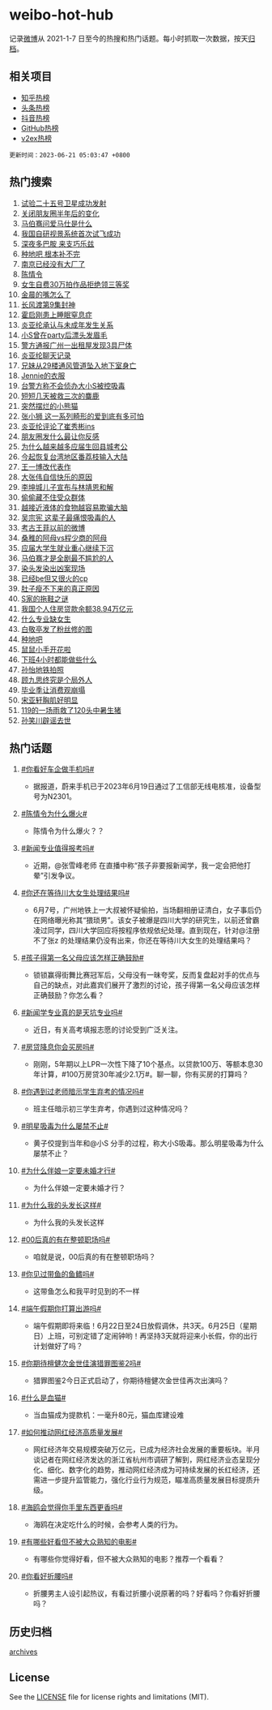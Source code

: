 # weibo-hot-hub

记录[微博](https://www.weibo.com)从 2021-1-7 日至今的热搜和热门话题。每小时抓取一次数据，按天[归档](archives)。

## 相关项目

- [知乎热榜](https://github.com/lonnyzhang423/zhihu-hot-hub)
- [头条热榜](https://github.com/lonnyzhang423/toutiao-hot-hub)
- [抖音热榜](https://github.com/lonnyzhang423/douyin-hot-hub)
- [GitHub热榜](https://github.com/lonnyzhang423/github-hot-hub)
- [v2ex热榜](https://github.com/lonnyzhang423/v2ex-hot-hub)


`更新时间：2023-06-21 05:03:47 +0800`

## 热门搜索

1. [试验二十五号卫星成功发射](https://m.weibo.cn/search?containerid=100103type%3D1%26t%3D10%26q%3D%23%E8%AF%95%E9%AA%8C%E4%BA%8C%E5%8D%81%E4%BA%94%E5%8F%B7%E5%8D%AB%E6%98%9F%E6%88%90%E5%8A%9F%E5%8F%91%E5%B0%84%23&stream_entry_id=51&isnewpage=1&extparam=seat%3D1%26filter_type%3Drealtimehot%26c_type%3D51%26cate%3D10103%26dgr%3D0%26pos%3D0%26stream_entry_id%3D51%26display_time%3D1687295026%26pre_seqid%3D168729502603091755296&luicode=10000011&lfid=106003type%253D25%2526t%253D3%2526disable_hot%253D1%2526filter_type%253Drealtimehot)
1. [关闭朋友圈半年后的变化](https://m.weibo.cn/search?containerid=100103type%3D1%26t%3D10%26q%3D%23%E5%85%B3%E9%97%AD%E6%9C%8B%E5%8F%8B%E5%9C%88%E5%8D%8A%E5%B9%B4%E5%90%8E%E7%9A%84%E5%8F%98%E5%8C%96%23&stream_entry_id=31&isnewpage=1&extparam=seat%3D1%26filter_type%3Drealtimehot%26c_type%3D31%26lcate%3D5001%26realpos%3D1%26q%3D%2523%25E5%2585%25B3%25E9%2597%25AD%25E6%259C%258B%25E5%258F%258B%25E5%259C%2588%25E5%258D%258A%25E5%25B9%25B4%25E5%2590%258E%25E7%259A%2584%25E5%258F%2598%25E5%258C%2596%2523%26stream_entry_id%3D31%26band_rank%3D1%26dgr%3D0%26flag%3D16%26cate%3D5001%26pos%3D0%26display_time%3D1687295026%26pre_seqid%3D168729502603091755296&luicode=10000011&lfid=106003type%253D25%2526t%253D3%2526disable_hot%253D1%2526filter_type%253Drealtimehot)
1. [马伯骞问爱马仕是什么](https://m.weibo.cn/search?containerid=100103type%3D1%26t%3D10%26q%3D%23%E9%A9%AC%E4%BC%AF%E9%AA%9E%E9%97%AE%E7%88%B1%E9%A9%AC%E4%BB%95%E6%98%AF%E4%BB%80%E4%B9%88%23&stream_entry_id=31&isnewpage=1&extparam=seat%3D1%26filter_type%3Drealtimehot%26c_type%3D31%26lcate%3D5001%26realpos%3D2%26q%3D%2523%25E9%25A9%25AC%25E4%25BC%25AF%25E9%25AA%259E%25E9%2597%25AE%25E7%2588%25B1%25E9%25A9%25AC%25E4%25BB%2595%25E6%2598%25AF%25E4%25BB%2580%25E4%25B9%2588%2523%26stream_entry_id%3D31%26band_rank%3D2%26dgr%3D0%26flag%3D2%26cate%3D5001%26pos%3D1%26display_time%3D1687295026%26pre_seqid%3D168729502603091755296&luicode=10000011&lfid=106003type%253D25%2526t%253D3%2526disable_hot%253D1%2526filter_type%253Drealtimehot)
1. [我国自研视景系统首次试飞成功](https://m.weibo.cn/search?containerid=100103type%3D1%26t%3D10%26q%3D%23%E6%88%91%E5%9B%BD%E8%87%AA%E7%A0%94%E8%A7%86%E6%99%AF%E7%B3%BB%E7%BB%9F%E9%A6%96%E6%AC%A1%E8%AF%95%E9%A3%9E%E6%88%90%E5%8A%9F%23&stream_entry_id=31&isnewpage=1&extparam=seat%3D1%26filter_type%3Drealtimehot%26c_type%3D31%26lcate%3D5001%26realpos%3D3%26q%3D%2523%25E6%2588%2591%25E5%259B%25BD%25E8%2587%25AA%25E7%25A0%2594%25E8%25A7%2586%25E6%2599%25AF%25E7%25B3%25BB%25E7%25BB%259F%25E9%25A6%2596%25E6%25AC%25A1%25E8%25AF%2595%25E9%25A3%259E%25E6%2588%2590%25E5%258A%259F%2523%26stream_entry_id%3D31%26band_rank%3D3%26dgr%3D0%26flag%3D0%26cate%3D5001%26pos%3D2%26display_time%3D1687295026%26pre_seqid%3D168729502603091755296&luicode=10000011&lfid=106003type%253D25%2526t%253D3%2526disable_hot%253D1%2526filter_type%253Drealtimehot)
1. [深夜多巴胺 来支巧乐兹](https://m.weibo.cn/search?containerid=100103type%3D1%26t%3D10%26q%3D%23%E6%B7%B1%E5%A4%9C%E5%A4%9A%E5%B7%B4%E8%83%BA+%E6%9D%A5%E6%94%AF%E5%B7%A7%E4%B9%90%E5%85%B9%23&stream_entry_id=31&isnewpage=1&extparam=seat%3D1%26filter_type%3Drealtimehot%26c_type%3D31%26lcate%3D5001%26cate%3D5001%26q%3D%2523%25E6%25B7%25B1%25E5%25A4%259C%25E5%25A4%259A%25E5%25B7%25B4%25E8%2583%25BA%2520%25E6%259D%25A5%25E6%2594%25AF%25E5%25B7%25A7%25E4%25B9%2590%25E5%2585%25B9%2523%26adid%3D193928%26dgr%3D0%26is_ad_pos%3D1%26topic_ad%3D1%26band_rank%3D4%26pos%3D3%26stream_entry_id%3D31%26display_time%3D1687295026%26pre_seqid%3D168729502603091755296&luicode=10000011&lfid=106003type%253D25%2526t%253D3%2526disable_hot%253D1%2526filter_type%253Drealtimehot)
1. [种地吧 根本补不完](https://m.weibo.cn/search?containerid=100103type%3D1%26t%3D10%26q%3D%E7%A7%8D%E5%9C%B0%E5%90%A7+%E6%A0%B9%E6%9C%AC%E8%A1%A5%E4%B8%8D%E5%AE%8C&stream_entry_id=31&isnewpage=1&extparam=seat%3D1%26filter_type%3Drealtimehot%26c_type%3D31%26lcate%3D5001%26realpos%3D4%26q%3D%25E7%25A7%258D%25E5%259C%25B0%25E5%2590%25A7%2520%25E6%25A0%25B9%25E6%259C%25AC%25E8%25A1%25A5%25E4%25B8%258D%25E5%25AE%258C%26stream_entry_id%3D31%26band_rank%3D4%26dgr%3D0%26flag%3D0%26cate%3D5001%26pos%3D4%26display_time%3D1687295026%26pre_seqid%3D168729502603091755296&luicode=10000011&lfid=106003type%253D25%2526t%253D3%2526disable_hot%253D1%2526filter_type%253Drealtimehot)
1. [南京已经没有大厂了](https://m.weibo.cn/search?containerid=100103type%3D1%26t%3D10%26q%3D%E5%8D%97%E4%BA%AC%E5%B7%B2%E7%BB%8F%E6%B2%A1%E6%9C%89%E5%A4%A7%E5%8E%82%E4%BA%86&stream_entry_id=31&isnewpage=1&extparam=seat%3D1%26filter_type%3Drealtimehot%26c_type%3D31%26lcate%3D5001%26realpos%3D5%26q%3D%25E5%258D%2597%25E4%25BA%25AC%25E5%25B7%25B2%25E7%25BB%258F%25E6%25B2%25A1%25E6%259C%2589%25E5%25A4%25A7%25E5%258E%2582%25E4%25BA%2586%26stream_entry_id%3D31%26band_rank%3D5%26dgr%3D0%26flag%3D0%26cate%3D5001%26pos%3D5%26display_time%3D1687295026%26pre_seqid%3D168729502603091755296&luicode=10000011&lfid=106003type%253D25%2526t%253D3%2526disable_hot%253D1%2526filter_type%253Drealtimehot)
1. [陈情令](https://m.weibo.cn/search?containerid=100103type%3D1%26t%3D10%26q%3D%E9%99%88%E6%83%85%E4%BB%A4&stream_entry_id=31&isnewpage=1&extparam=seat%3D1%26filter_type%3Drealtimehot%26c_type%3D31%26lcate%3D5001%26realpos%3D6%26q%3D%25E9%2599%2588%25E6%2583%2585%25E4%25BB%25A4%26stream_entry_id%3D31%26band_rank%3D6%26dgr%3D0%26flag%3D16%26cate%3D5001%26pos%3D6%26display_time%3D1687295026%26pre_seqid%3D168729502603091755296&luicode=10000011&lfid=106003type%253D25%2526t%253D3%2526disable_hot%253D1%2526filter_type%253Drealtimehot)
1. [女生自费30万拍作品拒绝领三等奖](https://m.weibo.cn/search?containerid=100103type%3D1%26t%3D10%26q%3D%23%E5%A5%B3%E7%94%9F%E8%87%AA%E8%B4%B930%E4%B8%87%E6%8B%8D%E4%BD%9C%E5%93%81%E6%8B%92%E7%BB%9D%E9%A2%86%E4%B8%89%E7%AD%89%E5%A5%96%23&stream_entry_id=31&isnewpage=1&extparam=seat%3D1%26filter_type%3Drealtimehot%26c_type%3D31%26lcate%3D5001%26realpos%3D7%26q%3D%2523%25E5%25A5%25B3%25E7%2594%259F%25E8%2587%25AA%25E8%25B4%25B930%25E4%25B8%2587%25E6%258B%258D%25E4%25BD%259C%25E5%2593%2581%25E6%258B%2592%25E7%25BB%259D%25E9%25A2%2586%25E4%25B8%2589%25E7%25AD%2589%25E5%25A5%2596%2523%26stream_entry_id%3D31%26band_rank%3D7%26dgr%3D0%26flag%3D0%26cate%3D5001%26pos%3D7%26display_time%3D1687295026%26pre_seqid%3D168729502603091755296&luicode=10000011&lfid=106003type%253D25%2526t%253D3%2526disable_hot%253D1%2526filter_type%253Drealtimehot)
1. [金晨的嘴怎么了](https://m.weibo.cn/search?containerid=100103type%3D1%26t%3D10%26q%3D%23%E9%87%91%E6%99%A8%E7%9A%84%E5%98%B4%E6%80%8E%E4%B9%88%E4%BA%86%23&stream_entry_id=31&isnewpage=1&extparam=seat%3D1%26filter_type%3Drealtimehot%26c_type%3D31%26lcate%3D5001%26realpos%3D8%26q%3D%2523%25E9%2587%2591%25E6%2599%25A8%25E7%259A%2584%25E5%2598%25B4%25E6%2580%258E%25E4%25B9%2588%25E4%25BA%2586%2523%26stream_entry_id%3D31%26band_rank%3D8%26dgr%3D0%26flag%3D0%26cate%3D5001%26pos%3D8%26display_time%3D1687295026%26pre_seqid%3D168729502603091755296&luicode=10000011&lfid=106003type%253D25%2526t%253D3%2526disable_hot%253D1%2526filter_type%253Drealtimehot)
1. [长风渡第9集封神](https://m.weibo.cn/search?containerid=100103type%3D1%26t%3D10%26q%3D%23%E9%95%BF%E9%A3%8E%E6%B8%A1%E7%AC%AC9%E9%9B%86%E5%B0%81%E7%A5%9E%23&stream_entry_id=31&isnewpage=1&extparam=seat%3D1%26filter_type%3Drealtimehot%26c_type%3D31%26lcate%3D5001%26realpos%3D9%26q%3D%2523%25E9%2595%25BF%25E9%25A3%258E%25E6%25B8%25A1%25E7%25AC%25AC9%25E9%259B%2586%25E5%25B0%2581%25E7%25A5%259E%2523%26stream_entry_id%3D31%26band_rank%3D9%26dgr%3D0%26flag%3D16%26cate%3D5001%26pos%3D9%26display_time%3D1687295026%26pre_seqid%3D168729502603091755296&luicode=10000011&lfid=106003type%253D25%2526t%253D3%2526disable_hot%253D1%2526filter_type%253Drealtimehot)
1. [霍启刚患上睡眠窒息症](https://m.weibo.cn/search?containerid=100103type%3D1%26t%3D10%26q%3D%23%E9%9C%8D%E5%90%AF%E5%88%9A%E6%82%A3%E4%B8%8A%E7%9D%A1%E7%9C%A0%E7%AA%92%E6%81%AF%E7%97%87%23&stream_entry_id=31&isnewpage=1&extparam=seat%3D1%26filter_type%3Drealtimehot%26c_type%3D31%26lcate%3D5001%26realpos%3D10%26q%3D%2523%25E9%259C%258D%25E5%2590%25AF%25E5%2588%259A%25E6%2582%25A3%25E4%25B8%258A%25E7%259D%25A1%25E7%259C%25A0%25E7%25AA%2592%25E6%2581%25AF%25E7%2597%2587%2523%26stream_entry_id%3D31%26band_rank%3D10%26dgr%3D0%26flag%3D0%26cate%3D5001%26pos%3D10%26display_time%3D1687295026%26pre_seqid%3D168729502603091755296&luicode=10000011&lfid=106003type%253D25%2526t%253D3%2526disable_hot%253D1%2526filter_type%253Drealtimehot)
1. [炎亚纶承认与未成年发生关系](https://m.weibo.cn/search?containerid=100103type%3D1%26t%3D10%26q%3D%23%E7%82%8E%E4%BA%9A%E7%BA%B6%E6%89%BF%E8%AE%A4%E4%B8%8E%E6%9C%AA%E6%88%90%E5%B9%B4%E5%8F%91%E7%94%9F%E5%85%B3%E7%B3%BB%23&stream_entry_id=31&isnewpage=1&extparam=seat%3D1%26filter_type%3Drealtimehot%26c_type%3D31%26lcate%3D5001%26realpos%3D11%26q%3D%2523%25E7%2582%258E%25E4%25BA%259A%25E7%25BA%25B6%25E6%2589%25BF%25E8%25AE%25A4%25E4%25B8%258E%25E6%259C%25AA%25E6%2588%2590%25E5%25B9%25B4%25E5%258F%2591%25E7%2594%259F%25E5%2585%25B3%25E7%25B3%25BB%2523%26stream_entry_id%3D31%26band_rank%3D11%26dgr%3D0%26flag%3D2%26cate%3D5001%26pos%3D11%26display_time%3D1687295026%26pre_seqid%3D168729502603091755296&luicode=10000011&lfid=106003type%253D25%2526t%253D3%2526disable_hot%253D1%2526filter_type%253Drealtimehot)
1. [小S曾在party后漂头发眉毛](https://m.weibo.cn/search?containerid=100103type%3D1%26t%3D10%26q%3D%23%E5%B0%8FS%E6%9B%BE%E5%9C%A8party%E5%90%8E%E6%BC%82%E5%A4%B4%E5%8F%91%E7%9C%89%E6%AF%9B%23&stream_entry_id=31&isnewpage=1&extparam=seat%3D1%26filter_type%3Drealtimehot%26c_type%3D31%26lcate%3D5001%26realpos%3D12%26q%3D%2523%25E5%25B0%258FS%25E6%259B%25BE%25E5%259C%25A8party%25E5%2590%258E%25E6%25BC%2582%25E5%25A4%25B4%25E5%258F%2591%25E7%259C%2589%25E6%25AF%259B%2523%26stream_entry_id%3D31%26band_rank%3D12%26dgr%3D0%26flag%3D0%26cate%3D5001%26pos%3D12%26display_time%3D1687295026%26pre_seqid%3D168729502603091755296&luicode=10000011&lfid=106003type%253D25%2526t%253D3%2526disable_hot%253D1%2526filter_type%253Drealtimehot)
1. [警方通报广州一出租屋发现3具尸体](https://m.weibo.cn/search?containerid=100103type%3D1%26t%3D10%26q%3D%23%E8%AD%A6%E6%96%B9%E9%80%9A%E6%8A%A5%E5%B9%BF%E5%B7%9E%E4%B8%80%E5%87%BA%E7%A7%9F%E5%B1%8B%E5%8F%91%E7%8E%B03%E5%85%B7%E5%B0%B8%E4%BD%93%23&stream_entry_id=31&isnewpage=1&extparam=seat%3D1%26filter_type%3Drealtimehot%26c_type%3D31%26lcate%3D5001%26realpos%3D13%26q%3D%2523%25E8%25AD%25A6%25E6%2596%25B9%25E9%2580%259A%25E6%258A%25A5%25E5%25B9%25BF%25E5%25B7%259E%25E4%25B8%2580%25E5%2587%25BA%25E7%25A7%259F%25E5%25B1%258B%25E5%258F%2591%25E7%258E%25B03%25E5%2585%25B7%25E5%25B0%25B8%25E4%25BD%2593%2523%26stream_entry_id%3D31%26band_rank%3D13%26dgr%3D0%26flag%3D0%26cate%3D5001%26pos%3D13%26display_time%3D1687295026%26pre_seqid%3D168729502603091755296&luicode=10000011&lfid=106003type%253D25%2526t%253D3%2526disable_hot%253D1%2526filter_type%253Drealtimehot)
1. [炎亚纶聊天记录](https://m.weibo.cn/search?containerid=100103type%3D1%26t%3D10%26q%3D%23%E7%82%8E%E4%BA%9A%E7%BA%B6%E8%81%8A%E5%A4%A9%E8%AE%B0%E5%BD%95%23&stream_entry_id=31&isnewpage=1&extparam=seat%3D1%26filter_type%3Drealtimehot%26c_type%3D31%26lcate%3D5001%26realpos%3D14%26q%3D%2523%25E7%2582%258E%25E4%25BA%259A%25E7%25BA%25B6%25E8%2581%258A%25E5%25A4%25A9%25E8%25AE%25B0%25E5%25BD%2595%2523%26stream_entry_id%3D31%26band_rank%3D14%26dgr%3D0%26flag%3D2%26cate%3D5001%26pos%3D14%26display_time%3D1687295026%26pre_seqid%3D168729502603091755296&luicode=10000011&lfid=106003type%253D25%2526t%253D3%2526disable_hot%253D1%2526filter_type%253Drealtimehot)
1. [兄妹从29楼通风管道坠入地下室身亡](https://m.weibo.cn/search?containerid=100103type%3D1%26t%3D10%26q%3D%23%E5%85%84%E5%A6%B9%E4%BB%8E29%E6%A5%BC%E9%80%9A%E9%A3%8E%E7%AE%A1%E9%81%93%E5%9D%A0%E5%85%A5%E5%9C%B0%E4%B8%8B%E5%AE%A4%E8%BA%AB%E4%BA%A1%23&stream_entry_id=31&isnewpage=1&extparam=seat%3D1%26filter_type%3Drealtimehot%26c_type%3D31%26lcate%3D5001%26realpos%3D15%26q%3D%2523%25E5%2585%2584%25E5%25A6%25B9%25E4%25BB%258E29%25E6%25A5%25BC%25E9%2580%259A%25E9%25A3%258E%25E7%25AE%25A1%25E9%2581%2593%25E5%259D%25A0%25E5%2585%25A5%25E5%259C%25B0%25E4%25B8%258B%25E5%25AE%25A4%25E8%25BA%25AB%25E4%25BA%25A1%2523%26stream_entry_id%3D31%26band_rank%3D15%26dgr%3D0%26flag%3D0%26cate%3D5001%26pos%3D15%26display_time%3D1687295026%26pre_seqid%3D168729502603091755296&luicode=10000011&lfid=106003type%253D25%2526t%253D3%2526disable_hot%253D1%2526filter_type%253Drealtimehot)
1. [Jennie的衣服](https://m.weibo.cn/search?containerid=100103type%3D1%26t%3D10%26q%3D%23Jennie%E7%9A%84%E8%A1%A3%E6%9C%8D%23&stream_entry_id=31&isnewpage=1&extparam=seat%3D1%26filter_type%3Drealtimehot%26c_type%3D31%26lcate%3D5001%26realpos%3D16%26q%3D%2523Jennie%25E7%259A%2584%25E8%25A1%25A3%25E6%259C%258D%2523%26stream_entry_id%3D31%26band_rank%3D16%26dgr%3D0%26flag%3D0%26cate%3D5001%26pos%3D16%26display_time%3D1687295026%26pre_seqid%3D168729502603091755296&luicode=10000011&lfid=106003type%253D25%2526t%253D3%2526disable_hot%253D1%2526filter_type%253Drealtimehot)
1. [台警方称不会侦办大小S被控吸毒](https://m.weibo.cn/search?containerid=100103type%3D1%26t%3D10%26q%3D%23%E5%8F%B0%E8%AD%A6%E6%96%B9%E7%A7%B0%E4%B8%8D%E4%BC%9A%E4%BE%A6%E5%8A%9E%E5%A4%A7%E5%B0%8FS%E8%A2%AB%E6%8E%A7%E5%90%B8%E6%AF%92%23&stream_entry_id=31&isnewpage=1&extparam=seat%3D1%26filter_type%3Drealtimehot%26c_type%3D31%26lcate%3D5001%26realpos%3D17%26q%3D%2523%25E5%258F%25B0%25E8%25AD%25A6%25E6%2596%25B9%25E7%25A7%25B0%25E4%25B8%258D%25E4%25BC%259A%25E4%25BE%25A6%25E5%258A%259E%25E5%25A4%25A7%25E5%25B0%258FS%25E8%25A2%25AB%25E6%258E%25A7%25E5%2590%25B8%25E6%25AF%2592%2523%26stream_entry_id%3D31%26band_rank%3D17%26dgr%3D0%26flag%3D0%26cate%3D5001%26pos%3D17%26display_time%3D1687295026%26pre_seqid%3D168729502603091755296&luicode=10000011&lfid=106003type%253D25%2526t%253D3%2526disable_hot%253D1%2526filter_type%253Drealtimehot)
1. [短短几天被救三次的麋鹿](https://m.weibo.cn/search?containerid=100103type%3D1%26t%3D10%26q%3D%E7%9F%AD%E7%9F%AD%E5%87%A0%E5%A4%A9%E8%A2%AB%E6%95%91%E4%B8%89%E6%AC%A1%E7%9A%84%E9%BA%8B%E9%B9%BF&stream_entry_id=31&isnewpage=1&extparam=seat%3D1%26filter_type%3Drealtimehot%26c_type%3D31%26lcate%3D5001%26realpos%3D18%26q%3D%25E7%259F%25AD%25E7%259F%25AD%25E5%2587%25A0%25E5%25A4%25A9%25E8%25A2%25AB%25E6%2595%2591%25E4%25B8%2589%25E6%25AC%25A1%25E7%259A%2584%25E9%25BA%258B%25E9%25B9%25BF%26stream_entry_id%3D31%26band_rank%3D18%26dgr%3D0%26flag%3D0%26cate%3D5001%26pos%3D18%26display_time%3D1687295026%26pre_seqid%3D168729502603091755296&luicode=10000011&lfid=106003type%253D25%2526t%253D3%2526disable_hot%253D1%2526filter_type%253Drealtimehot)
1. [突然摆烂的小熊猫](https://m.weibo.cn/search?containerid=100103type%3D1%26t%3D10%26q%3D%E7%AA%81%E7%84%B6%E6%91%86%E7%83%82%E7%9A%84%E5%B0%8F%E7%86%8A%E7%8C%AB&stream_entry_id=31&isnewpage=1&extparam=seat%3D1%26filter_type%3Drealtimehot%26c_type%3D31%26lcate%3D5001%26realpos%3D19%26q%3D%25E7%25AA%2581%25E7%2584%25B6%25E6%2591%2586%25E7%2583%2582%25E7%259A%2584%25E5%25B0%258F%25E7%2586%258A%25E7%258C%25AB%26stream_entry_id%3D31%26band_rank%3D19%26dgr%3D0%26flag%3D0%26cate%3D5001%26pos%3D19%26display_time%3D1687295026%26pre_seqid%3D168729502603091755296&luicode=10000011&lfid=106003type%253D25%2526t%253D3%2526disable_hot%253D1%2526filter_type%253Drealtimehot)
1. [张小狮 这一系列畸形的爱到底有多可怕](https://m.weibo.cn/search?containerid=100103type%3D1%26t%3D10%26q%3D%E5%BC%A0%E5%B0%8F%E7%8B%AE+%E8%BF%99%E4%B8%80%E7%B3%BB%E5%88%97%E7%95%B8%E5%BD%A2%E7%9A%84%E7%88%B1%E5%88%B0%E5%BA%95%E6%9C%89%E5%A4%9A%E5%8F%AF%E6%80%95&stream_entry_id=31&isnewpage=1&extparam=seat%3D1%26filter_type%3Drealtimehot%26c_type%3D31%26lcate%3D5001%26realpos%3D20%26q%3D%25E5%25BC%25A0%25E5%25B0%258F%25E7%258B%25AE%2520%25E8%25BF%2599%25E4%25B8%2580%25E7%25B3%25BB%25E5%2588%2597%25E7%2595%25B8%25E5%25BD%25A2%25E7%259A%2584%25E7%2588%25B1%25E5%2588%25B0%25E5%25BA%2595%25E6%259C%2589%25E5%25A4%259A%25E5%258F%25AF%25E6%2580%2595%26stream_entry_id%3D31%26band_rank%3D20%26dgr%3D0%26flag%3D0%26cate%3D5001%26pos%3D20%26display_time%3D1687295026%26pre_seqid%3D168729502603091755296&luicode=10000011&lfid=106003type%253D25%2526t%253D3%2526disable_hot%253D1%2526filter_type%253Drealtimehot)
1. [炎亚纶评论了崔秀彬ins](https://m.weibo.cn/search?containerid=100103type%3D1%26t%3D10%26q%3D%23%E7%82%8E%E4%BA%9A%E7%BA%B6%E8%AF%84%E8%AE%BA%E4%BA%86%E5%B4%94%E7%A7%80%E5%BD%ACins%23&stream_entry_id=31&isnewpage=1&extparam=seat%3D1%26filter_type%3Drealtimehot%26c_type%3D31%26lcate%3D5001%26realpos%3D21%26q%3D%2523%25E7%2582%258E%25E4%25BA%259A%25E7%25BA%25B6%25E8%25AF%2584%25E8%25AE%25BA%25E4%25BA%2586%25E5%25B4%2594%25E7%25A7%2580%25E5%25BD%25ACins%2523%26stream_entry_id%3D31%26band_rank%3D21%26dgr%3D0%26flag%3D2%26cate%3D5001%26pos%3D21%26display_time%3D1687295026%26pre_seqid%3D168729502603091755296&luicode=10000011&lfid=106003type%253D25%2526t%253D3%2526disable_hot%253D1%2526filter_type%253Drealtimehot)
1. [朋友圈发什么最让你反感](https://m.weibo.cn/search?containerid=100103type%3D1%26t%3D10%26q%3D%23%E6%9C%8B%E5%8F%8B%E5%9C%88%E5%8F%91%E4%BB%80%E4%B9%88%E6%9C%80%E8%AE%A9%E4%BD%A0%E5%8F%8D%E6%84%9F%23&stream_entry_id=31&isnewpage=1&extparam=seat%3D1%26filter_type%3Drealtimehot%26c_type%3D31%26lcate%3D5001%26realpos%3D22%26q%3D%2523%25E6%259C%258B%25E5%258F%258B%25E5%259C%2588%25E5%258F%2591%25E4%25BB%2580%25E4%25B9%2588%25E6%259C%2580%25E8%25AE%25A9%25E4%25BD%25A0%25E5%258F%258D%25E6%2584%259F%2523%26stream_entry_id%3D31%26band_rank%3D22%26dgr%3D0%26flag%3D0%26cate%3D5001%26pos%3D22%26display_time%3D1687295026%26pre_seqid%3D168729502603091755296&luicode=10000011&lfid=106003type%253D25%2526t%253D3%2526disable_hot%253D1%2526filter_type%253Drealtimehot)
1. [为什么越来越多应届生回县城考公](https://m.weibo.cn/search?containerid=100103type%3D1%26t%3D10%26q%3D%23%E4%B8%BA%E4%BB%80%E4%B9%88%E8%B6%8A%E6%9D%A5%E8%B6%8A%E5%A4%9A%E5%BA%94%E5%B1%8A%E7%94%9F%E5%9B%9E%E5%8E%BF%E5%9F%8E%E8%80%83%E5%85%AC%23&stream_entry_id=31&isnewpage=1&extparam=seat%3D1%26filter_type%3Drealtimehot%26c_type%3D31%26lcate%3D5001%26realpos%3D23%26q%3D%2523%25E4%25B8%25BA%25E4%25BB%2580%25E4%25B9%2588%25E8%25B6%258A%25E6%259D%25A5%25E8%25B6%258A%25E5%25A4%259A%25E5%25BA%2594%25E5%25B1%258A%25E7%2594%259F%25E5%259B%259E%25E5%258E%25BF%25E5%259F%258E%25E8%2580%2583%25E5%2585%25AC%2523%26stream_entry_id%3D31%26band_rank%3D23%26dgr%3D0%26flag%3D0%26cate%3D5001%26pos%3D23%26display_time%3D1687295026%26pre_seqid%3D168729502603091755296&luicode=10000011&lfid=106003type%253D25%2526t%253D3%2526disable_hot%253D1%2526filter_type%253Drealtimehot)
1. [今起恢复台湾地区番荔枝输入大陆](https://m.weibo.cn/search?containerid=100103type%3D1%26t%3D10%26q%3D%23%E4%BB%8A%E8%B5%B7%E6%81%A2%E5%A4%8D%E5%8F%B0%E6%B9%BE%E5%9C%B0%E5%8C%BA%E7%95%AA%E8%8D%94%E6%9E%9D%E8%BE%93%E5%85%A5%E5%A4%A7%E9%99%86%23&stream_entry_id=31&isnewpage=1&extparam=seat%3D1%26filter_type%3Drealtimehot%26c_type%3D31%26lcate%3D5001%26realpos%3D24%26q%3D%2523%25E4%25BB%258A%25E8%25B5%25B7%25E6%2581%25A2%25E5%25A4%258D%25E5%258F%25B0%25E6%25B9%25BE%25E5%259C%25B0%25E5%258C%25BA%25E7%2595%25AA%25E8%258D%2594%25E6%259E%259D%25E8%25BE%2593%25E5%2585%25A5%25E5%25A4%25A7%25E9%2599%2586%2523%26stream_entry_id%3D31%26band_rank%3D24%26dgr%3D0%26flag%3D0%26cate%3D5001%26pos%3D24%26display_time%3D1687295026%26pre_seqid%3D168729502603091755296&luicode=10000011&lfid=106003type%253D25%2526t%253D3%2526disable_hot%253D1%2526filter_type%253Drealtimehot)
1. [王一博改代表作](https://m.weibo.cn/search?containerid=100103type%3D1%26t%3D10%26q%3D%23%E7%8E%8B%E4%B8%80%E5%8D%9A%E6%94%B9%E4%BB%A3%E8%A1%A8%E4%BD%9C%23&stream_entry_id=31&isnewpage=1&extparam=seat%3D1%26filter_type%3Drealtimehot%26c_type%3D31%26lcate%3D5001%26realpos%3D25%26q%3D%2523%25E7%258E%258B%25E4%25B8%2580%25E5%258D%259A%25E6%2594%25B9%25E4%25BB%25A3%25E8%25A1%25A8%25E4%25BD%259C%2523%26stream_entry_id%3D31%26band_rank%3D25%26dgr%3D0%26flag%3D0%26cate%3D5001%26pos%3D25%26display_time%3D1687295026%26pre_seqid%3D168729502603091755296&luicode=10000011&lfid=106003type%253D25%2526t%253D3%2526disable_hot%253D1%2526filter_type%253Drealtimehot)
1. [大张伟自信快乐的原因](https://m.weibo.cn/search?containerid=100103type%3D1%26t%3D10%26q%3D%E5%A4%A7%E5%BC%A0%E4%BC%9F%E8%87%AA%E4%BF%A1%E5%BF%AB%E4%B9%90%E7%9A%84%E5%8E%9F%E5%9B%A0&stream_entry_id=31&isnewpage=1&extparam=seat%3D1%26filter_type%3Drealtimehot%26c_type%3D31%26lcate%3D5001%26realpos%3D26%26q%3D%25E5%25A4%25A7%25E5%25BC%25A0%25E4%25BC%259F%25E8%2587%25AA%25E4%25BF%25A1%25E5%25BF%25AB%25E4%25B9%2590%25E7%259A%2584%25E5%258E%259F%25E5%259B%25A0%26stream_entry_id%3D31%26band_rank%3D26%26dgr%3D0%26flag%3D0%26cate%3D5001%26pos%3D26%26display_time%3D1687295026%26pre_seqid%3D168729502603091755296&luicode=10000011&lfid=106003type%253D25%2526t%253D3%2526disable_hot%253D1%2526filter_type%253Drealtimehot)
1. [李坤城儿子宣布与林靖恩和解](https://m.weibo.cn/search?containerid=100103type%3D1%26t%3D10%26q%3D%23%E6%9D%8E%E5%9D%A4%E5%9F%8E%E5%84%BF%E5%AD%90%E5%AE%A3%E5%B8%83%E4%B8%8E%E6%9E%97%E9%9D%96%E6%81%A9%E5%92%8C%E8%A7%A3%23&stream_entry_id=31&isnewpage=1&extparam=seat%3D1%26filter_type%3Drealtimehot%26c_type%3D31%26lcate%3D5001%26realpos%3D27%26q%3D%2523%25E6%259D%258E%25E5%259D%25A4%25E5%259F%258E%25E5%2584%25BF%25E5%25AD%2590%25E5%25AE%25A3%25E5%25B8%2583%25E4%25B8%258E%25E6%259E%2597%25E9%259D%2596%25E6%2581%25A9%25E5%2592%258C%25E8%25A7%25A3%2523%26stream_entry_id%3D31%26band_rank%3D27%26dgr%3D0%26flag%3D0%26cate%3D5001%26pos%3D27%26display_time%3D1687295026%26pre_seqid%3D168729502603091755296&luicode=10000011&lfid=106003type%253D25%2526t%253D3%2526disable_hot%253D1%2526filter_type%253Drealtimehot)
1. [偷偷藏不住受众群体](https://m.weibo.cn/search?containerid=100103type%3D1%26t%3D10%26q%3D%23%E5%81%B7%E5%81%B7%E8%97%8F%E4%B8%8D%E4%BD%8F%E5%8F%97%E4%BC%97%E7%BE%A4%E4%BD%93%23&stream_entry_id=31&isnewpage=1&extparam=seat%3D1%26filter_type%3Drealtimehot%26c_type%3D31%26lcate%3D5001%26realpos%3D28%26q%3D%2523%25E5%2581%25B7%25E5%2581%25B7%25E8%2597%258F%25E4%25B8%258D%25E4%25BD%258F%25E5%258F%2597%25E4%25BC%2597%25E7%25BE%25A4%25E4%25BD%2593%2523%26stream_entry_id%3D31%26band_rank%3D28%26dgr%3D0%26flag%3D0%26cate%3D5001%26pos%3D28%26display_time%3D1687295026%26pre_seqid%3D168729502603091755296&luicode=10000011&lfid=106003type%253D25%2526t%253D3%2526disable_hot%253D1%2526filter_type%253Drealtimehot)
1. [越接近液体的食物越容易欺骗大脑](https://m.weibo.cn/search?containerid=100103type%3D1%26t%3D10%26q%3D%E8%B6%8A%E6%8E%A5%E8%BF%91%E6%B6%B2%E4%BD%93%E7%9A%84%E9%A3%9F%E7%89%A9%E8%B6%8A%E5%AE%B9%E6%98%93%E6%AC%BA%E9%AA%97%E5%A4%A7%E8%84%91&stream_entry_id=31&isnewpage=1&extparam=seat%3D1%26filter_type%3Drealtimehot%26c_type%3D31%26lcate%3D5001%26realpos%3D29%26q%3D%25E8%25B6%258A%25E6%258E%25A5%25E8%25BF%2591%25E6%25B6%25B2%25E4%25BD%2593%25E7%259A%2584%25E9%25A3%259F%25E7%2589%25A9%25E8%25B6%258A%25E5%25AE%25B9%25E6%2598%2593%25E6%25AC%25BA%25E9%25AA%2597%25E5%25A4%25A7%25E8%2584%2591%26stream_entry_id%3D31%26band_rank%3D29%26dgr%3D0%26flag%3D0%26cate%3D5001%26pos%3D29%26display_time%3D1687295026%26pre_seqid%3D168729502603091755296&luicode=10000011&lfid=106003type%253D25%2526t%253D3%2526disable_hot%253D1%2526filter_type%253Drealtimehot)
1. [吴宗宪 这辈子最痛恨吸毒的人](https://m.weibo.cn/search?containerid=100103type%3D1%26t%3D10%26q%3D%E5%90%B4%E5%AE%97%E5%AE%AA+%E8%BF%99%E8%BE%88%E5%AD%90%E6%9C%80%E7%97%9B%E6%81%A8%E5%90%B8%E6%AF%92%E7%9A%84%E4%BA%BA&stream_entry_id=31&isnewpage=1&extparam=seat%3D1%26filter_type%3Drealtimehot%26c_type%3D31%26lcate%3D5001%26realpos%3D30%26q%3D%25E5%2590%25B4%25E5%25AE%2597%25E5%25AE%25AA%2520%25E8%25BF%2599%25E8%25BE%2588%25E5%25AD%2590%25E6%259C%2580%25E7%2597%259B%25E6%2581%25A8%25E5%2590%25B8%25E6%25AF%2592%25E7%259A%2584%25E4%25BA%25BA%26stream_entry_id%3D31%26band_rank%3D30%26dgr%3D0%26flag%3D0%26cate%3D5001%26pos%3D30%26display_time%3D1687295026%26pre_seqid%3D168729502603091755296&luicode=10000011&lfid=106003type%253D25%2526t%253D3%2526disable_hot%253D1%2526filter_type%253Drealtimehot)
1. [考古王菲以前的微博](https://m.weibo.cn/search?containerid=100103type%3D1%26t%3D10%26q%3D%23%E8%80%83%E5%8F%A4%E7%8E%8B%E8%8F%B2%E4%BB%A5%E5%89%8D%E7%9A%84%E5%BE%AE%E5%8D%9A%23&stream_entry_id=31&isnewpage=1&extparam=seat%3D1%26filter_type%3Drealtimehot%26c_type%3D31%26lcate%3D5001%26realpos%3D31%26q%3D%2523%25E8%2580%2583%25E5%258F%25A4%25E7%258E%258B%25E8%258F%25B2%25E4%25BB%25A5%25E5%2589%258D%25E7%259A%2584%25E5%25BE%25AE%25E5%258D%259A%2523%26stream_entry_id%3D31%26band_rank%3D31%26dgr%3D0%26flag%3D1%26cate%3D5001%26pos%3D31%26display_time%3D1687295026%26pre_seqid%3D168729502603091755296&luicode=10000011&lfid=106003type%253D25%2526t%253D3%2526disable_hot%253D1%2526filter_type%253Drealtimehot)
1. [桑稚的阿母vs程少商的阿母](https://m.weibo.cn/search?containerid=100103type%3D1%26t%3D10%26q%3D%23%E6%A1%91%E7%A8%9A%E7%9A%84%E9%98%BF%E6%AF%8Dvs%E7%A8%8B%E5%B0%91%E5%95%86%E7%9A%84%E9%98%BF%E6%AF%8D%23&stream_entry_id=31&isnewpage=1&extparam=seat%3D1%26filter_type%3Drealtimehot%26c_type%3D31%26lcate%3D5001%26realpos%3D32%26q%3D%2523%25E6%25A1%2591%25E7%25A8%259A%25E7%259A%2584%25E9%2598%25BF%25E6%25AF%258Dvs%25E7%25A8%258B%25E5%25B0%2591%25E5%2595%2586%25E7%259A%2584%25E9%2598%25BF%25E6%25AF%258D%2523%26stream_entry_id%3D31%26band_rank%3D32%26dgr%3D0%26flag%3D0%26cate%3D5001%26pos%3D32%26display_time%3D1687295026%26pre_seqid%3D168729502603091755296&luicode=10000011&lfid=106003type%253D25%2526t%253D3%2526disable_hot%253D1%2526filter_type%253Drealtimehot)
1. [应届大学生就业重心继续下沉](https://m.weibo.cn/search?containerid=100103type%3D1%26t%3D10%26q%3D%23%E5%BA%94%E5%B1%8A%E5%A4%A7%E5%AD%A6%E7%94%9F%E5%B0%B1%E4%B8%9A%E9%87%8D%E5%BF%83%E7%BB%A7%E7%BB%AD%E4%B8%8B%E6%B2%89%23&stream_entry_id=31&isnewpage=1&extparam=seat%3D1%26filter_type%3Drealtimehot%26c_type%3D31%26lcate%3D5001%26realpos%3D33%26q%3D%2523%25E5%25BA%2594%25E5%25B1%258A%25E5%25A4%25A7%25E5%25AD%25A6%25E7%2594%259F%25E5%25B0%25B1%25E4%25B8%259A%25E9%2587%258D%25E5%25BF%2583%25E7%25BB%25A7%25E7%25BB%25AD%25E4%25B8%258B%25E6%25B2%2589%2523%26stream_entry_id%3D31%26band_rank%3D33%26dgr%3D0%26flag%3D0%26cate%3D5001%26pos%3D33%26display_time%3D1687295026%26pre_seqid%3D168729502603091755296&luicode=10000011&lfid=106003type%253D25%2526t%253D3%2526disable_hot%253D1%2526filter_type%253Drealtimehot)
1. [马伯骞才是全剧最不尴尬的人](https://m.weibo.cn/search?containerid=100103type%3D1%26t%3D10%26q%3D%23%E9%A9%AC%E4%BC%AF%E9%AA%9E%E6%89%8D%E6%98%AF%E5%85%A8%E5%89%A7%E6%9C%80%E4%B8%8D%E5%B0%B4%E5%B0%AC%E7%9A%84%E4%BA%BA%23&stream_entry_id=31&isnewpage=1&extparam=seat%3D1%26filter_type%3Drealtimehot%26c_type%3D31%26lcate%3D5001%26realpos%3D34%26q%3D%2523%25E9%25A9%25AC%25E4%25BC%25AF%25E9%25AA%259E%25E6%2589%258D%25E6%2598%25AF%25E5%2585%25A8%25E5%2589%25A7%25E6%259C%2580%25E4%25B8%258D%25E5%25B0%25B4%25E5%25B0%25AC%25E7%259A%2584%25E4%25BA%25BA%2523%26stream_entry_id%3D31%26band_rank%3D34%26dgr%3D0%26flag%3D0%26cate%3D5001%26pos%3D34%26display_time%3D1687295026%26pre_seqid%3D168729502603091755296&luicode=10000011&lfid=106003type%253D25%2526t%253D3%2526disable_hot%253D1%2526filter_type%253Drealtimehot)
1. [染头发染出凶案现场](https://m.weibo.cn/search?containerid=100103type%3D1%26t%3D10%26q%3D%23%E6%9F%93%E5%A4%B4%E5%8F%91%E6%9F%93%E5%87%BA%E5%87%B6%E6%A1%88%E7%8E%B0%E5%9C%BA%23&stream_entry_id=31&isnewpage=1&extparam=seat%3D1%26filter_type%3Drealtimehot%26c_type%3D31%26lcate%3D5001%26realpos%3D35%26q%3D%2523%25E6%259F%2593%25E5%25A4%25B4%25E5%258F%2591%25E6%259F%2593%25E5%2587%25BA%25E5%2587%25B6%25E6%25A1%2588%25E7%258E%25B0%25E5%259C%25BA%2523%26stream_entry_id%3D31%26band_rank%3D35%26dgr%3D0%26flag%3D0%26cate%3D5001%26pos%3D35%26display_time%3D1687295026%26pre_seqid%3D168729502603091755296&luicode=10000011&lfid=106003type%253D25%2526t%253D3%2526disable_hot%253D1%2526filter_type%253Drealtimehot)
1. [已经be但又很火的cp](https://m.weibo.cn/search?containerid=100103type%3D1%26t%3D10%26q%3D%23%E5%B7%B2%E7%BB%8Fbe%E4%BD%86%E5%8F%88%E5%BE%88%E7%81%AB%E7%9A%84cp%23&stream_entry_id=31&isnewpage=1&extparam=seat%3D1%26filter_type%3Drealtimehot%26c_type%3D31%26lcate%3D5001%26realpos%3D36%26q%3D%2523%25E5%25B7%25B2%25E7%25BB%258Fbe%25E4%25BD%2586%25E5%258F%2588%25E5%25BE%2588%25E7%2581%25AB%25E7%259A%2584cp%2523%26stream_entry_id%3D31%26band_rank%3D36%26dgr%3D0%26flag%3D0%26cate%3D5001%26pos%3D36%26display_time%3D1687295026%26pre_seqid%3D168729502603091755296&luicode=10000011&lfid=106003type%253D25%2526t%253D3%2526disable_hot%253D1%2526filter_type%253Drealtimehot)
1. [肚子瘦不下来的真正原因](https://m.weibo.cn/search?containerid=100103type%3D1%26t%3D10%26q%3D%E8%82%9A%E5%AD%90%E7%98%A6%E4%B8%8D%E4%B8%8B%E6%9D%A5%E7%9A%84%E7%9C%9F%E6%AD%A3%E5%8E%9F%E5%9B%A0&stream_entry_id=31&isnewpage=1&extparam=seat%3D1%26filter_type%3Drealtimehot%26c_type%3D31%26lcate%3D5001%26realpos%3D37%26q%3D%25E8%2582%259A%25E5%25AD%2590%25E7%2598%25A6%25E4%25B8%258D%25E4%25B8%258B%25E6%259D%25A5%25E7%259A%2584%25E7%259C%259F%25E6%25AD%25A3%25E5%258E%259F%25E5%259B%25A0%26stream_entry_id%3D31%26band_rank%3D37%26dgr%3D0%26flag%3D0%26cate%3D5001%26pos%3D37%26display_time%3D1687295026%26pre_seqid%3D168729502603091755296&luicode=10000011&lfid=106003type%253D25%2526t%253D3%2526disable_hot%253D1%2526filter_type%253Drealtimehot)
1. [S家的拖鞋之谜](https://m.weibo.cn/search?containerid=100103type%3D1%26t%3D10%26q%3DS%E5%AE%B6%E7%9A%84%E6%8B%96%E9%9E%8B%E4%B9%8B%E8%B0%9C&stream_entry_id=31&isnewpage=1&extparam=seat%3D1%26filter_type%3Drealtimehot%26c_type%3D31%26lcate%3D5001%26realpos%3D38%26q%3DS%25E5%25AE%25B6%25E7%259A%2584%25E6%258B%2596%25E9%259E%258B%25E4%25B9%258B%25E8%25B0%259C%26stream_entry_id%3D31%26band_rank%3D38%26dgr%3D0%26flag%3D0%26cate%3D5001%26pos%3D38%26display_time%3D1687295026%26pre_seqid%3D168729502603091755296&luicode=10000011&lfid=106003type%253D25%2526t%253D3%2526disable_hot%253D1%2526filter_type%253Drealtimehot)
1. [我国个人住房贷款余额38.94万亿元](https://m.weibo.cn/search?containerid=100103type%3D1%26t%3D10%26q%3D%23%E6%88%91%E5%9B%BD%E4%B8%AA%E4%BA%BA%E4%BD%8F%E6%88%BF%E8%B4%B7%E6%AC%BE%E4%BD%99%E9%A2%9D38.94%E4%B8%87%E4%BA%BF%E5%85%83%23&stream_entry_id=31&isnewpage=1&extparam=seat%3D1%26filter_type%3Drealtimehot%26c_type%3D31%26lcate%3D5001%26realpos%3D39%26q%3D%2523%25E6%2588%2591%25E5%259B%25BD%25E4%25B8%25AA%25E4%25BA%25BA%25E4%25BD%258F%25E6%2588%25BF%25E8%25B4%25B7%25E6%25AC%25BE%25E4%25BD%2599%25E9%25A2%259D38.94%25E4%25B8%2587%25E4%25BA%25BF%25E5%2585%2583%2523%26stream_entry_id%3D31%26band_rank%3D39%26dgr%3D0%26flag%3D0%26cate%3D5001%26pos%3D39%26display_time%3D1687295026%26pre_seqid%3D168729502603091755296&luicode=10000011&lfid=106003type%253D25%2526t%253D3%2526disable_hot%253D1%2526filter_type%253Drealtimehot)
1. [什么专业缺女生](https://m.weibo.cn/search?containerid=100103type%3D1%26t%3D10%26q%3D%23%E4%BB%80%E4%B9%88%E4%B8%93%E4%B8%9A%E7%BC%BA%E5%A5%B3%E7%94%9F%23&stream_entry_id=31&isnewpage=1&extparam=seat%3D1%26filter_type%3Drealtimehot%26c_type%3D31%26lcate%3D5001%26realpos%3D40%26q%3D%2523%25E4%25BB%2580%25E4%25B9%2588%25E4%25B8%2593%25E4%25B8%259A%25E7%25BC%25BA%25E5%25A5%25B3%25E7%2594%259F%2523%26stream_entry_id%3D31%26band_rank%3D40%26dgr%3D0%26flag%3D0%26cate%3D5001%26pos%3D40%26display_time%3D1687295026%26pre_seqid%3D168729502603091755296&luicode=10000011&lfid=106003type%253D25%2526t%253D3%2526disable_hot%253D1%2526filter_type%253Drealtimehot)
1. [白敬亭发了粉丝修的图](https://m.weibo.cn/search?containerid=100103type%3D1%26t%3D10%26q%3D%23%E7%99%BD%E6%95%AC%E4%BA%AD%E5%8F%91%E4%BA%86%E7%B2%89%E4%B8%9D%E4%BF%AE%E7%9A%84%E5%9B%BE%23&stream_entry_id=31&isnewpage=1&extparam=seat%3D1%26filter_type%3Drealtimehot%26c_type%3D31%26lcate%3D5001%26realpos%3D41%26q%3D%2523%25E7%2599%25BD%25E6%2595%25AC%25E4%25BA%25AD%25E5%258F%2591%25E4%25BA%2586%25E7%25B2%2589%25E4%25B8%259D%25E4%25BF%25AE%25E7%259A%2584%25E5%259B%25BE%2523%26stream_entry_id%3D31%26band_rank%3D41%26dgr%3D0%26flag%3D0%26cate%3D5001%26pos%3D41%26display_time%3D1687295026%26pre_seqid%3D168729502603091755296&luicode=10000011&lfid=106003type%253D25%2526t%253D3%2526disable_hot%253D1%2526filter_type%253Drealtimehot)
1. [种地吧](https://m.weibo.cn/search?containerid=100103type%3D1%26t%3D10%26q%3D%E7%A7%8D%E5%9C%B0%E5%90%A7&stream_entry_id=31&isnewpage=1&extparam=seat%3D1%26filter_type%3Drealtimehot%26c_type%3D31%26lcate%3D5001%26realpos%3D42%26q%3D%25E7%25A7%258D%25E5%259C%25B0%25E5%2590%25A7%26stream_entry_id%3D31%26band_rank%3D42%26dgr%3D0%26flag%3D0%26cate%3D5001%26pos%3D42%26display_time%3D1687295026%26pre_seqid%3D168729502603091755296&luicode=10000011&lfid=106003type%253D25%2526t%253D3%2526disable_hot%253D1%2526filter_type%253Drealtimehot)
1. [鼠鼠小手开花啦](https://m.weibo.cn/search?containerid=100103type%3D1%26t%3D10%26q%3D%E9%BC%A0%E9%BC%A0%E5%B0%8F%E6%89%8B%E5%BC%80%E8%8A%B1%E5%95%A6&stream_entry_id=31&isnewpage=1&extparam=seat%3D1%26filter_type%3Drealtimehot%26c_type%3D31%26lcate%3D5001%26realpos%3D43%26q%3D%25E9%25BC%25A0%25E9%25BC%25A0%25E5%25B0%258F%25E6%2589%258B%25E5%25BC%2580%25E8%258A%25B1%25E5%2595%25A6%26stream_entry_id%3D31%26band_rank%3D43%26dgr%3D0%26flag%3D0%26cate%3D5001%26pos%3D43%26display_time%3D1687295026%26pre_seqid%3D168729502603091755296&luicode=10000011&lfid=106003type%253D25%2526t%253D3%2526disable_hot%253D1%2526filter_type%253Drealtimehot)
1. [下班4小时都能做些什么](https://m.weibo.cn/search?containerid=100103type%3D1%26t%3D10%26q%3D%23%E4%B8%8B%E7%8F%AD4%E5%B0%8F%E6%97%B6%E9%83%BD%E8%83%BD%E5%81%9A%E4%BA%9B%E4%BB%80%E4%B9%88%23&stream_entry_id=31&isnewpage=1&extparam=seat%3D1%26filter_type%3Drealtimehot%26c_type%3D31%26lcate%3D5001%26realpos%3D44%26q%3D%2523%25E4%25B8%258B%25E7%258F%25AD4%25E5%25B0%258F%25E6%2597%25B6%25E9%2583%25BD%25E8%2583%25BD%25E5%2581%259A%25E4%25BA%259B%25E4%25BB%2580%25E4%25B9%2588%2523%26stream_entry_id%3D31%26band_rank%3D44%26dgr%3D0%26flag%3D0%26cate%3D5001%26pos%3D44%26display_time%3D1687295026%26pre_seqid%3D168729502603091755296&luicode=10000011&lfid=106003type%253D25%2526t%253D3%2526disable_hot%253D1%2526filter_type%253Drealtimehot)
1. [孙怡地铁拍照](https://m.weibo.cn/search?containerid=100103type%3D1%26t%3D10%26q%3D%23%E5%AD%99%E6%80%A1%E5%9C%B0%E9%93%81%E6%8B%8D%E7%85%A7%23&stream_entry_id=31&isnewpage=1&extparam=seat%3D1%26filter_type%3Drealtimehot%26c_type%3D31%26lcate%3D5001%26realpos%3D45%26q%3D%2523%25E5%25AD%2599%25E6%2580%25A1%25E5%259C%25B0%25E9%2593%2581%25E6%258B%258D%25E7%2585%25A7%2523%26stream_entry_id%3D31%26band_rank%3D45%26dgr%3D0%26flag%3D0%26cate%3D5001%26pos%3D45%26display_time%3D1687295026%26pre_seqid%3D168729502603091755296&luicode=10000011&lfid=106003type%253D25%2526t%253D3%2526disable_hot%253D1%2526filter_type%253Drealtimehot)
1. [顾九思终究是个局外人](https://m.weibo.cn/search?containerid=100103type%3D1%26t%3D10%26q%3D%23%E9%A1%BE%E4%B9%9D%E6%80%9D%E7%BB%88%E7%A9%B6%E6%98%AF%E4%B8%AA%E5%B1%80%E5%A4%96%E4%BA%BA%23&stream_entry_id=31&isnewpage=1&extparam=seat%3D1%26filter_type%3Drealtimehot%26c_type%3D31%26lcate%3D5001%26realpos%3D46%26q%3D%2523%25E9%25A1%25BE%25E4%25B9%259D%25E6%2580%259D%25E7%25BB%2588%25E7%25A9%25B6%25E6%2598%25AF%25E4%25B8%25AA%25E5%25B1%2580%25E5%25A4%2596%25E4%25BA%25BA%2523%26stream_entry_id%3D31%26band_rank%3D46%26dgr%3D0%26flag%3D0%26cate%3D5001%26pos%3D46%26display_time%3D1687295026%26pre_seqid%3D168729502603091755296&luicode=10000011&lfid=106003type%253D25%2526t%253D3%2526disable_hot%253D1%2526filter_type%253Drealtimehot)
1. [毕业季让消费观崩塌](https://m.weibo.cn/search?containerid=100103type%3D1%26t%3D10%26q%3D%23%E6%AF%95%E4%B8%9A%E5%AD%A3%E8%AE%A9%E6%B6%88%E8%B4%B9%E8%A7%82%E5%B4%A9%E5%A1%8C%23&stream_entry_id=31&isnewpage=1&extparam=seat%3D1%26filter_type%3Drealtimehot%26c_type%3D31%26lcate%3D5001%26realpos%3D47%26q%3D%2523%25E6%25AF%2595%25E4%25B8%259A%25E5%25AD%25A3%25E8%25AE%25A9%25E6%25B6%2588%25E8%25B4%25B9%25E8%25A7%2582%25E5%25B4%25A9%25E5%25A1%258C%2523%26stream_entry_id%3D31%26band_rank%3D47%26dgr%3D0%26flag%3D0%26cate%3D5001%26pos%3D47%26display_time%3D1687295026%26pre_seqid%3D168729502603091755296&luicode=10000011&lfid=106003type%253D25%2526t%253D3%2526disable_hot%253D1%2526filter_type%253Drealtimehot)
1. [宋亚轩胸肌好明显](https://m.weibo.cn/search?containerid=100103type%3D1%26t%3D10%26q%3D%23%E5%AE%8B%E4%BA%9A%E8%BD%A9%E8%83%B8%E8%82%8C%E5%A5%BD%E6%98%8E%E6%98%BE%23&stream_entry_id=31&isnewpage=1&extparam=seat%3D1%26filter_type%3Drealtimehot%26c_type%3D31%26lcate%3D5001%26realpos%3D48%26q%3D%2523%25E5%25AE%258B%25E4%25BA%259A%25E8%25BD%25A9%25E8%2583%25B8%25E8%2582%258C%25E5%25A5%25BD%25E6%2598%258E%25E6%2598%25BE%2523%26stream_entry_id%3D31%26band_rank%3D48%26dgr%3D0%26flag%3D0%26cate%3D5001%26pos%3D48%26display_time%3D1687295026%26pre_seqid%3D168729502603091755296&luicode=10000011&lfid=106003type%253D25%2526t%253D3%2526disable_hot%253D1%2526filter_type%253Drealtimehot)
1. [119的一场雨救了120头中暑生猪](https://m.weibo.cn/search?containerid=100103type%3D1%26t%3D10%26q%3D%23119%E7%9A%84%E4%B8%80%E5%9C%BA%E9%9B%A8%E6%95%91%E4%BA%86120%E5%A4%B4%E4%B8%AD%E6%9A%91%E7%94%9F%E7%8C%AA%23&stream_entry_id=31&isnewpage=1&extparam=seat%3D1%26filter_type%3Drealtimehot%26c_type%3D31%26lcate%3D5001%26realpos%3D49%26q%3D%2523119%25E7%259A%2584%25E4%25B8%2580%25E5%259C%25BA%25E9%259B%25A8%25E6%2595%2591%25E4%25BA%2586120%25E5%25A4%25B4%25E4%25B8%25AD%25E6%259A%2591%25E7%2594%259F%25E7%258C%25AA%2523%26stream_entry_id%3D31%26band_rank%3D49%26dgr%3D0%26flag%3D0%26cate%3D5001%26pos%3D49%26display_time%3D1687295026%26pre_seqid%3D168729502603091755296&luicode=10000011&lfid=106003type%253D25%2526t%253D3%2526disable_hot%253D1%2526filter_type%253Drealtimehot)
1. [孙笑川辟谣去世](https://m.weibo.cn/search?containerid=100103type%3D1%26t%3D10%26q%3D%23%E5%AD%99%E7%AC%91%E5%B7%9D%E8%BE%9F%E8%B0%A3%E5%8E%BB%E4%B8%96%23&stream_entry_id=31&isnewpage=1&extparam=seat%3D1%26filter_type%3Drealtimehot%26c_type%3D31%26lcate%3D5001%26realpos%3D50%26q%3D%2523%25E5%25AD%2599%25E7%25AC%2591%25E5%25B7%259D%25E8%25BE%259F%25E8%25B0%25A3%25E5%258E%25BB%25E4%25B8%2596%2523%26stream_entry_id%3D31%26band_rank%3D50%26dgr%3D0%26flag%3D0%26cate%3D5001%26pos%3D50%26display_time%3D1687295026%26pre_seqid%3D168729502603091755296&luicode=10000011&lfid=106003type%253D25%2526t%253D3%2526disable_hot%253D1%2526filter_type%253Drealtimehot)

## 热门话题

1. [#你看好车企做手机吗#](https://m.weibo.cn/search?containerid=231522type%3D1%26t%3D10%26q%3D%23%E4%BD%A0%E7%9C%8B%E5%A5%BD%E8%BD%A6%E4%BC%81%E5%81%9A%E6%89%8B%E6%9C%BA%E5%90%97%23&stream_entry_id=128&isnewpage=1&extparam=seat%3D1%26cate%3D5004%26c_type%3D128%26lcate%3D5004%26dgr%3D0%26pos%3D1-0-0%26unitid%3D1687246072219%26display_time%3D1687295027%26pre_seqid%3D1687295027349027219121&luicode=10000011&lfid=231648_-_4)
    - 据报道，蔚来手机已于2023年6月19日通过了工信部无线电核准，设备型号为N2301。

1. [#陈情令为什么爆火#](https://m.weibo.cn/search?containerid=231522type%3D1%26t%3D10%26q%3D%23%E9%99%88%E6%83%85%E4%BB%A4%E4%B8%BA%E4%BB%80%E4%B9%88%E7%88%86%E7%81%AB%23&stream_entry_id=128&isnewpage=1&extparam=seat%3D1%26cate%3D5004%26c_type%3D128%26lcate%3D5004%26dgr%3D0%26pos%3D1-0-1%26unitid%3D1687249987105%26display_time%3D1687295027%26pre_seqid%3D1687295027349027219121&luicode=10000011&lfid=231648_-_4)
    - 陈情令为什么爆火？？

1. [#新闻专业值得报考吗#](https://m.weibo.cn/search?containerid=231522type%3D1%26t%3D10%26q%3D%23%E6%96%B0%E9%97%BB%E4%B8%93%E4%B8%9A%E5%80%BC%E5%BE%97%E6%8A%A5%E8%80%83%E5%90%97%23&stream_entry_id=128&isnewpage=1&extparam=seat%3D1%26cate%3D5004%26c_type%3D128%26lcate%3D5004%26dgr%3D0%26pos%3D1-0-2%26unitid%3D1687150972474%26display_time%3D1687295027%26pre_seqid%3D1687295027349027219121&luicode=10000011&lfid=231648_-_4)
    - 近期，@张雪峰老师 在直播中称“孩子非要报新闻学，我一定会把他打晕”引发争议。

1. [#你还在等待川大女生处理结果吗#](https://m.weibo.cn/search?containerid=231522type%3D1%26t%3D10%26q%3D%23%E4%BD%A0%E8%BF%98%E5%9C%A8%E7%AD%89%E5%BE%85%E5%B7%9D%E5%A4%A7%E5%A5%B3%E7%94%9F%E5%A4%84%E7%90%86%E7%BB%93%E6%9E%9C%E5%90%97%23&stream_entry_id=128&isnewpage=1&extparam=seat%3D1%26cate%3D5004%26c_type%3D128%26lcate%3D5004%26dgr%3D0%26pos%3D1-0-3%26unitid%3D1687217530568%26display_time%3D1687295027%26pre_seqid%3D1687295027349027219121&luicode=10000011&lfid=231648_-_4)
    - 6月7号，广州地铁上一大叔被怀疑偷拍，当场翻相册证清白，女子事后仍在网络曝光称其“猥琐男”。该女子被爆是四川大学的研究生，以前还曾霸凌过同学，四川大学回应将按程序依规依纪处理。直到现在，针对@注册不了张z 的处理结果仍没有出来，你还在等待川大女生的处理结果吗？

1. [#孩子得第一名父母应该怎样正确鼓励#](https://m.weibo.cn/search?containerid=231522type%3D1%26t%3D10%26q%3D%23%E5%AD%A9%E5%AD%90%E5%BE%97%E7%AC%AC%E4%B8%80%E5%90%8D%E7%88%B6%E6%AF%8D%E5%BA%94%E8%AF%A5%E6%80%8E%E6%A0%B7%E6%AD%A3%E7%A1%AE%E9%BC%93%E5%8A%B1%23&stream_entry_id=128&isnewpage=1&extparam=seat%3D1%26cate%3D5004%26c_type%3D128%26lcate%3D5004%26dgr%3D0%26pos%3D1-0-4%26unitid%3D1687165077297%26display_time%3D1687295027%26pre_seqid%3D1687295027349027219121&luicode=10000011&lfid=231648_-_4)
    - 锁锁赢得街舞比赛冠军后，父母没有一昧夸奖，反而复盘起对手的优点与自己的缺点，对此嘉宾们展开了激烈的讨论，孩子得第一名父母应该怎样正确鼓励？你怎么看？

1. [#新闻学专业真的是天坑专业吗#](https://m.weibo.cn/search?containerid=231522type%3D1%26t%3D10%26q%3D%23%E6%96%B0%E9%97%BB%E5%AD%A6%E4%B8%93%E4%B8%9A%E7%9C%9F%E7%9A%84%E6%98%AF%E5%A4%A9%E5%9D%91%E4%B8%93%E4%B8%9A%E5%90%97%23&stream_entry_id=128&isnewpage=1&extparam=seat%3D1%26cate%3D5004%26c_type%3D128%26lcate%3D5004%26dgr%3D0%26pos%3D1-0-5%26unitid%3D1687136822977%26display_time%3D1687295027%26pre_seqid%3D1687295027349027219121&luicode=10000011&lfid=231648_-_4)
    - 近日，有关高考填报志愿的讨论受到广泛关注。

1. [#房贷降息你会买房吗#](https://m.weibo.cn/search?containerid=231522type%3D1%26t%3D10%26q%3D%23%E6%88%BF%E8%B4%B7%E9%99%8D%E6%81%AF%E4%BD%A0%E4%BC%9A%E4%B9%B0%E6%88%BF%E5%90%97%23&stream_entry_id=128&isnewpage=1&extparam=seat%3D1%26cate%3D5004%26c_type%3D128%26lcate%3D5004%26dgr%3D0%26pos%3D1-0-6%26unitid%3D1687233447217%26display_time%3D1687295027%26pre_seqid%3D1687295027349027219121&luicode=10000011&lfid=231648_-_4)
    - 刚刚，5年期以上LPR一次性下降了10个基点。以贷款100万、等额本息30年计算，#100万房贷30年减少2.1万#。聊一聊，你有买房的打算吗？

1. [#你遇到过老师暗示学生弃考的情况吗#](https://m.weibo.cn/search?containerid=231522type%3D1%26t%3D10%26q%3D%23%E4%BD%A0%E9%81%87%E5%88%B0%E8%BF%87%E8%80%81%E5%B8%88%E6%9A%97%E7%A4%BA%E5%AD%A6%E7%94%9F%E5%BC%83%E8%80%83%E7%9A%84%E6%83%85%E5%86%B5%E5%90%97%23&stream_entry_id=128&isnewpage=1&extparam=seat%3D1%26cate%3D5004%26c_type%3D128%26lcate%3D5004%26dgr%3D0%26pos%3D1-0-7%26unitid%3D1687147341384%26display_time%3D1687295027%26pre_seqid%3D1687295027349027219121&luicode=10000011&lfid=231648_-_4)
    - 班主任暗示初三学生弃考，你遇到过这种情况吗？

1. [#明星吸毒为什么屡禁不止#](https://m.weibo.cn/search?containerid=231522type%3D1%26t%3D10%26q%3D%23%E6%98%8E%E6%98%9F%E5%90%B8%E6%AF%92%E4%B8%BA%E4%BB%80%E4%B9%88%E5%B1%A1%E7%A6%81%E4%B8%8D%E6%AD%A2%23&stream_entry_id=128&isnewpage=1&extparam=seat%3D1%26cate%3D5004%26c_type%3D128%26lcate%3D5004%26dgr%3D0%26pos%3D1-0-8%26unitid%3D1687157270132%26display_time%3D1687295027%26pre_seqid%3D1687295027349027219121&luicode=10000011&lfid=231648_-_4)
    - 黄子佼提到当年和@小S 分手的过程，称大小S吸毒。那么明星吸毒为什么屡禁不止？

1. [#为什么伴娘一定要未婚才行#](https://m.weibo.cn/search?containerid=231522type%3D1%26t%3D10%26q%3D%23%E4%B8%BA%E4%BB%80%E4%B9%88%E4%BC%B4%E5%A8%98%E4%B8%80%E5%AE%9A%E8%A6%81%E6%9C%AA%E5%A9%9A%E6%89%8D%E8%A1%8C%23&stream_entry_id=128&isnewpage=1&extparam=seat%3D1%26cate%3D5004%26c_type%3D128%26lcate%3D5004%26dgr%3D0%26pos%3D1-0-9%26unitid%3D1687231039132%26display_time%3D1687295027%26pre_seqid%3D1687295027349027219121&luicode=10000011&lfid=231648_-_4)
    - 为什么伴娘一定要未婚才行？

1. [#为什么我的头发长这样#](https://m.weibo.cn/search?containerid=231522type%3D1%26t%3D10%26q%3D%23%E4%B8%BA%E4%BB%80%E4%B9%88%E6%88%91%E7%9A%84%E5%A4%B4%E5%8F%91%E9%95%BF%E8%BF%99%E6%A0%B7%23&stream_entry_id=128&isnewpage=1&extparam=seat%3D1%26cate%3D5004%26c_type%3D128%26lcate%3D5004%26dgr%3D0%26pos%3D1-0-10%26unitid%3D1687231958885%26display_time%3D1687295027%26pre_seqid%3D1687295027349027219121&luicode=10000011&lfid=231648_-_4)
    - 为什么我的头发长这样

1. [#00后真的有在整顿职场吗#](https://m.weibo.cn/search?containerid=231522type%3D1%26t%3D10%26q%3D%2300%E5%90%8E%E7%9C%9F%E7%9A%84%E6%9C%89%E5%9C%A8%E6%95%B4%E9%A1%BF%E8%81%8C%E5%9C%BA%E5%90%97%23&stream_entry_id=128&isnewpage=1&extparam=seat%3D1%26cate%3D5004%26c_type%3D128%26lcate%3D5004%26dgr%3D0%26pos%3D1-0-11%26unitid%3D1687253860035%26display_time%3D1687295027%26pre_seqid%3D1687295027349027219121&luicode=10000011&lfid=231648_-_4)
    - 咱就是说，00后真的有在整顿职场吗？

1. [#你见过带鱼的鱼鳍吗#](https://m.weibo.cn/search?containerid=231522type%3D1%26t%3D10%26q%3D%23%E4%BD%A0%E8%A7%81%E8%BF%87%E5%B8%A6%E9%B1%BC%E7%9A%84%E9%B1%BC%E9%B3%8D%E5%90%97%23&stream_entry_id=128&isnewpage=1&extparam=seat%3D1%26cate%3D5004%26c_type%3D128%26lcate%3D5004%26dgr%3D0%26pos%3D1-0-12%26unitid%3D1687252686779%26display_time%3D1687295027%26pre_seqid%3D1687295027349027219121&luicode=10000011&lfid=231648_-_4)
    - 这带鱼怎么和我平时见到的不一样

1. [#端午假期你打算出游吗#](https://m.weibo.cn/search?containerid=231522type%3D1%26t%3D10%26q%3D%23%E7%AB%AF%E5%8D%88%E5%81%87%E6%9C%9F%E4%BD%A0%E6%89%93%E7%AE%97%E5%87%BA%E6%B8%B8%E5%90%97%23&stream_entry_id=128&isnewpage=1&extparam=seat%3D1%26cate%3D5004%26c_type%3D128%26lcate%3D5004%26dgr%3D0%26pos%3D1-0-13%26unitid%3D1687140741933%26display_time%3D1687295027%26pre_seqid%3D1687295027349027219121&luicode=10000011&lfid=231648_-_4)
    - 端午假期即将来临！6月22日至24日放假调休，共3天。6月25日（星期日）上班，可别定错了定闹钟哟！再坚持3天就将迎来小长假，你的出行计划做好了吗？

1. [#你期待檀健次金世佳演猎罪图鉴2吗#](https://m.weibo.cn/search?containerid=231522type%3D1%26t%3D10%26q%3D%23%E4%BD%A0%E6%9C%9F%E5%BE%85%E6%AA%80%E5%81%A5%E6%AC%A1%E9%87%91%E4%B8%96%E4%BD%B3%E6%BC%94%E7%8C%8E%E7%BD%AA%E5%9B%BE%E9%89%B42%E5%90%97%23&stream_entry_id=128&isnewpage=1&extparam=seat%3D1%26cate%3D5004%26c_type%3D128%26lcate%3D5004%26dgr%3D0%26pos%3D1-0-14%26unitid%3D1687147342911%26display_time%3D1687295027%26pre_seqid%3D1687295027349027219121&luicode=10000011&lfid=231648_-_4)
    - 猎罪图鉴2今日正式启动了，你期待檀健次金世佳再次出演吗？

1. [#什么是血猫#](https://m.weibo.cn/search?containerid=231522type%3D1%26t%3D10%26q%3D%23%E4%BB%80%E4%B9%88%E6%98%AF%E8%A1%80%E7%8C%AB%23&stream_entry_id=128&isnewpage=1&extparam=seat%3D1%26cate%3D5004%26c_type%3D128%26lcate%3D5004%26dgr%3D0%26pos%3D1-0-15%26unitid%3D1687237099744%26display_time%3D1687295027%26pre_seqid%3D1687295027349027219121&luicode=10000011&lfid=231648_-_4)
    - 当血猫成为提款机：一毫升80元，猫血库建设难

1. [#如何推动网红经济高质量发展#](https://m.weibo.cn/search?containerid=231522type%3D1%26t%3D10%26q%3D%23%E5%A6%82%E4%BD%95%E6%8E%A8%E5%8A%A8%E7%BD%91%E7%BA%A2%E7%BB%8F%E6%B5%8E%E9%AB%98%E8%B4%A8%E9%87%8F%E5%8F%91%E5%B1%95%23&stream_entry_id=128&isnewpage=1&extparam=seat%3D1%26cate%3D5004%26c_type%3D128%26lcate%3D5004%26dgr%3D0%26pos%3D1-0-16%26unitid%3D1687152773453%26display_time%3D1687295027%26pre_seqid%3D1687295027349027219121&luicode=10000011&lfid=231648_-_4)
    - 网红经济年交易规模突破万亿元，已成为经济社会发展的重要板块。半月谈记者在网红经济发达的浙江省杭州市调研了解到，网红经济业态呈现分化、细化、数字化的趋势，推动网红经济成为可持续发展的长红经济，还需进一步提升监管能力，强化行业行为规范，瞄准高质量发展目标提质升级。

1. [#海鸥会觉得你手里东西更香吗#](https://m.weibo.cn/search?containerid=231522type%3D1%26t%3D10%26q%3D%23%E6%B5%B7%E9%B8%A5%E4%BC%9A%E8%A7%89%E5%BE%97%E4%BD%A0%E6%89%8B%E9%87%8C%E4%B8%9C%E8%A5%BF%E6%9B%B4%E9%A6%99%E5%90%97%23&stream_entry_id=128&isnewpage=1&extparam=seat%3D1%26cate%3D5004%26c_type%3D128%26lcate%3D5004%26dgr%3D0%26pos%3D1-0-17%26unitid%3D1687268339616%26display_time%3D1687295027%26pre_seqid%3D1687295027349027219121&luicode=10000011&lfid=231648_-_4)
    - 海鸥在决定吃什么的时候，会参考人类的行为。

1. [#有哪些好看但不被大众熟知的电影#](https://m.weibo.cn/search?containerid=231522type%3D1%26t%3D10%26q%3D%23%E6%9C%89%E5%93%AA%E4%BA%9B%E5%A5%BD%E7%9C%8B%E4%BD%86%E4%B8%8D%E8%A2%AB%E5%A4%A7%E4%BC%97%E7%86%9F%E7%9F%A5%E7%9A%84%E7%94%B5%E5%BD%B1%23&stream_entry_id=128&isnewpage=1&extparam=seat%3D1%26cate%3D5004%26c_type%3D128%26lcate%3D5004%26dgr%3D0%26pos%3D1-0-18%26unitid%3D1687266839448%26display_time%3D1687295027%26pre_seqid%3D1687295027349027219121&luicode=10000011&lfid=231648_-_4)
    - 有哪些你觉得好看，但不被大众熟知的电影？推荐一个看看？

1. [#你看好折腰吗#](https://m.weibo.cn/search?containerid=231522type%3D1%26t%3D10%26q%3D%23%E4%BD%A0%E7%9C%8B%E5%A5%BD%E6%8A%98%E8%85%B0%E5%90%97%23&stream_entry_id=128&isnewpage=1&extparam=seat%3D1%26cate%3D5004%26c_type%3D128%26lcate%3D5004%26dgr%3D0%26pos%3D1-0-19%26unitid%3D1687252398304%26display_time%3D1687295027%26pre_seqid%3D1687295027349027219121&luicode=10000011&lfid=231648_-_4)
    - 折腰男主人设引起热议，有看过折腰小说原著的吗？好看吗？你看好折腰吗？


## 历史归档

[archives](archives)

## License

See the [LICENSE](LICENSE) file for license rights and limitations (MIT).
